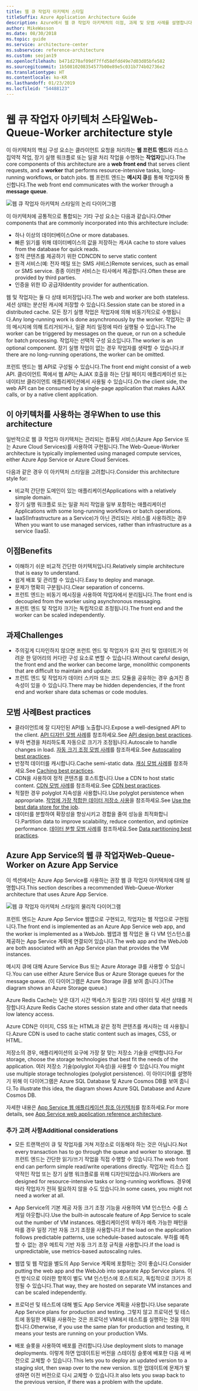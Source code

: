 ```yaml
---
title: 웹 큐 작업자 아키텍처 스타일
titleSuffix: Azure Application Architecture Guide
description: Azure에서 웹 큐 작업자 아키텍처의 이점, 과제 및 모범 사례를 설명합니다.
author: MikeWasson
ms.date: 08/30/2018
ms.topic: guide
ms.service: architecture-center
ms.subservice: reference-architecture
ms.custom: seojan19
ms.openlocfilehash: b471d270af09df7ffd58dfdd49e7d03d05bfe582
ms.sourcegitcommit: 1b50810208354577b00e89e5c031b774b02736e2
ms.translationtype: HT
ms.contentlocale: ko-KR
ms.lasthandoff: 01/23/2019
ms.locfileid: "54488123"
---
```

# <a name="web-queue-worker-architecture-style"></a><span data-ttu-id="fae46-103">웹 큐 작업자 아키텍처 스타일</span><span class="sxs-lookup"><span data-stu-id="fae46-103">Web-Queue-Worker architecture style</span></span>

<span data-ttu-id="fae46-104">이 아키텍처의 핵심 구성 요소는 클라이언트 요청을 처리하는 **웹 프런트 엔드**와 리소스 집약적 작업, 장기 실행 워크플로 또는 일괄 처리 작업을 수행하는 **작업자**입니다.</span><span class="sxs-lookup"><span data-stu-id="fae46-104">The core components of this architecture are a **web front end** that serves client requests, and a **worker** that performs resource-intensive tasks, long-running workflows, or batch jobs.</span></span>  <span data-ttu-id="fae46-105">웹 프런트 엔드는 **메시지 큐**를 통해 작업자와 통신합니다.</span><span class="sxs-lookup"><span data-stu-id="fae46-105">The web front end communicates with the worker through a **message queue**.</span></span>

![웹 큐 작업자 아키텍처 스타일의 논리 다이어그램](./images/web-queue-worker-logical.svg)

<span data-ttu-id="fae46-107">이 아키텍처에 공통적으로 통합되는 기타 구성 요소는 다음과 같습니다.</span><span class="sxs-lookup"><span data-stu-id="fae46-107">Other components that are commonly incorporated into this architecture include:</span></span>

- <span data-ttu-id="fae46-108">하나 이상의 데이터베이스</span><span class="sxs-lookup"><span data-stu-id="fae46-108">One or more databases.</span></span>
- <span data-ttu-id="fae46-109">빠른 읽기를 위해 데이터베이스의 값을 저장하는 캐시</span><span class="sxs-lookup"><span data-stu-id="fae46-109">A cache to store values from the database for quick reads.</span></span>
- <span data-ttu-id="fae46-110">정적 콘텐츠를 제공하기 위한 CDN</span><span class="sxs-lookup"><span data-stu-id="fae46-110">CDN to serve static content</span></span>
- <span data-ttu-id="fae46-111">원격 서비스(예: 전자 메일 또는 SMS 서비스)</span><span class="sxs-lookup"><span data-stu-id="fae46-111">Remote services, such as email or SMS service.</span></span> <span data-ttu-id="fae46-112">종종 이러한 서비스는 타사에서 제공합니다.</span><span class="sxs-lookup"><span data-stu-id="fae46-112">Often these are provided by third parties.</span></span>
- <span data-ttu-id="fae46-113">인증을 위한 ID 공급자</span><span class="sxs-lookup"><span data-stu-id="fae46-113">Identity provider for authentication.</span></span>

<span data-ttu-id="fae46-114">웹 및 작업자는 둘 다 상태 비저장입니다.</span><span class="sxs-lookup"><span data-stu-id="fae46-114">The web and worker are both stateless.</span></span> <span data-ttu-id="fae46-115">세션 상태는 분산된 캐시에 저장할 수 있습니다.</span><span class="sxs-lookup"><span data-stu-id="fae46-115">Session state can be stored in a distributed cache.</span></span> <span data-ttu-id="fae46-116">모든 장기 실행 작업은 작업자에 의해 비동기적으로 수행됩니다.</span><span class="sxs-lookup"><span data-stu-id="fae46-116">Any long-running work is done asynchronously by the worker.</span></span> <span data-ttu-id="fae46-117">작업자는 큐의 메시지에 의해 트리거되거나, 일괄 처리 일정에 따라 실행될 수 있습니다.</span><span class="sxs-lookup"><span data-stu-id="fae46-117">The worker can be triggered by messages on the queue, or run on a schedule for batch processing.</span></span> <span data-ttu-id="fae46-118">작업자는 선택적 구성 요소입니다.</span><span class="sxs-lookup"><span data-stu-id="fae46-118">The worker is an optional component.</span></span> <span data-ttu-id="fae46-119">장기 실행 작업이 없는 경우 작업자를 생략할 수 있습니다.</span><span class="sxs-lookup"><span data-stu-id="fae46-119">If there are no long-running operations, the worker can be omitted.</span></span>

<span data-ttu-id="fae46-120">프런트 엔드는 웹 API로 구성될 수 있습니다.</span><span class="sxs-lookup"><span data-stu-id="fae46-120">The front end might consist of a web API.</span></span> <span data-ttu-id="fae46-121">클라이언트 쪽에서 웹 API는 AJAX 호출을 하는 단일 페이지 애플리케이션 또는 네이티브 클라이언트 애플리케이션에서 사용될 수 있습니다.</span><span class="sxs-lookup"><span data-stu-id="fae46-121">On the client side, the web API can be consumed by a single-page application that makes AJAX calls, or by a native client application.</span></span>

## <a name="when-to-use-this-architecture"></a><span data-ttu-id="fae46-122">이 아키텍처를 사용하는 경우</span><span class="sxs-lookup"><span data-stu-id="fae46-122">When to use this architecture</span></span>

<span data-ttu-id="fae46-123">일반적으로 웹 큐 작업자 아키텍처는 관리되는 컴퓨팅 서비스(Azure App Service 또는 Azure Cloud Services)를 사용하여 구현됩니다.</span><span class="sxs-lookup"><span data-stu-id="fae46-123">The Web-Queue-Worker architecture is typically implemented using managed compute services, either Azure App Service or Azure Cloud Services.</span></span>

<span data-ttu-id="fae46-124">다음과 같은 경우 이 아키텍처 스타일을 고려합니다.</span><span class="sxs-lookup"><span data-stu-id="fae46-124">Consider this architecture style for:</span></span>

- <span data-ttu-id="fae46-125">비교적 간단한 도메인이 있는 애플리케이션</span><span class="sxs-lookup"><span data-stu-id="fae46-125">Applications with a relatively simple domain.</span></span>
- <span data-ttu-id="fae46-126">장기 실행 워크플로 또는 일괄 처리 작업을 일부 포함하는 애플리케이션</span><span class="sxs-lookup"><span data-stu-id="fae46-126">Applications with some long-running workflows or batch operations.</span></span>
- <span data-ttu-id="fae46-127">IaaS(Infrastructure as a Service)가 아닌 관리되는 서비스를 사용하려는 경우</span><span class="sxs-lookup"><span data-stu-id="fae46-127">When you want to use managed services, rather than infrastructure as a service (IaaS).</span></span>

## <a name="benefits"></a><span data-ttu-id="fae46-128">이점</span><span class="sxs-lookup"><span data-stu-id="fae46-128">Benefits</span></span>

- <span data-ttu-id="fae46-129">이해하기 쉬운 비교적 간단한 아키텍처입니다.</span><span class="sxs-lookup"><span data-stu-id="fae46-129">Relatively simple architecture that is easy to understand.</span></span>
- <span data-ttu-id="fae46-130">쉽게 배포 및 관리할 수 있습니다.</span><span class="sxs-lookup"><span data-stu-id="fae46-130">Easy to deploy and manage.</span></span>
- <span data-ttu-id="fae46-131">문제가 명확히 구분됩니다.</span><span class="sxs-lookup"><span data-stu-id="fae46-131">Clear separation of concerns.</span></span>
- <span data-ttu-id="fae46-132">프런트 엔드는 비동기 메시징을 사용하여 작업자에서 분리됩니다.</span><span class="sxs-lookup"><span data-stu-id="fae46-132">The front end is decoupled from the worker using asynchronous messaging.</span></span>
- <span data-ttu-id="fae46-133">프런트 엔드 및 작업자 크기는 독립적으로 조정됩니다.</span><span class="sxs-lookup"><span data-stu-id="fae46-133">The front end and the worker can be scaled independently.</span></span>

## <a name="challenges"></a><span data-ttu-id="fae46-134">과제</span><span class="sxs-lookup"><span data-stu-id="fae46-134">Challenges</span></span>

- <span data-ttu-id="fae46-135">주의깊게 디자인하지 않으면 프런트 엔드 및 작업자가 유지 관리 및 업데이트가 어려운 한 덩어리의 커다란 구성 요소로 변할 수 있습니다.</span><span class="sxs-lookup"><span data-stu-id="fae46-135">Without careful design, the front end and the worker can become large, monolithic components that are difficult to maintain and update.</span></span>
- <span data-ttu-id="fae46-136">프런트 엔드 및 작업자가 데이터 스키마 또는 코드 모듈을 공유하는 경우 숨겨진 종속성이 있을 수 있습니다.</span><span class="sxs-lookup"><span data-stu-id="fae46-136">There may be hidden dependencies, if the front end and worker share data schemas or code modules.</span></span>

## <a name="best-practices"></a><span data-ttu-id="fae46-137">모범 사례</span><span class="sxs-lookup"><span data-stu-id="fae46-137">Best practices</span></span>

- <span data-ttu-id="fae46-138">클라이언트에 잘 디자인된 API를 노출합니다.</span><span class="sxs-lookup"><span data-stu-id="fae46-138">Expose a well-designed API to the client.</span></span> <span data-ttu-id="fae46-139">[API 디자인 모범 사례][api-design]를 참조하세요.</span><span class="sxs-lookup"><span data-stu-id="fae46-139">See [API design best practices][api-design].</span></span>
- <span data-ttu-id="fae46-140">부하 변경을 처리하도록 자동으로 크기가 조정됩니다.</span><span class="sxs-lookup"><span data-stu-id="fae46-140">Autoscale to handle changes in load.</span></span> <span data-ttu-id="fae46-141">[자동 크기 조정 모범 사례][autoscaling]를 참조하세요.</span><span class="sxs-lookup"><span data-stu-id="fae46-141">See [Autoscaling best practices][autoscaling].</span></span>
- <span data-ttu-id="fae46-142">반정적 데이터를 캐시합니다.</span><span class="sxs-lookup"><span data-stu-id="fae46-142">Cache semi-static data.</span></span> <span data-ttu-id="fae46-143">[캐싱 모범 사례][caching]를 참조하세요.</span><span class="sxs-lookup"><span data-stu-id="fae46-143">See [Caching best practices][caching].</span></span>
- <span data-ttu-id="fae46-144">CDN을 사용하여 정적 콘텐츠를 호스트합니다.</span><span class="sxs-lookup"><span data-stu-id="fae46-144">Use a CDN to host static content.</span></span> <span data-ttu-id="fae46-145">[CDN 모범 사례][cdn]를 참조하세요.</span><span class="sxs-lookup"><span data-stu-id="fae46-145">See [CDN best practices][cdn].</span></span>
- <span data-ttu-id="fae46-146">적절한 경우 polyglot 지속성을 사용합니다.</span><span class="sxs-lookup"><span data-stu-id="fae46-146">Use polyglot persistence when appropriate.</span></span> <span data-ttu-id="fae46-147">[작업에 가장 적합한 데이터 저장소 사용][polyglot]을 참조하세요.</span><span class="sxs-lookup"><span data-stu-id="fae46-147">See [Use the best data store for the job][polyglot].</span></span>
- <span data-ttu-id="fae46-148">데이터를 분할하여 확장성을 향상시키고 경합을 줄여 성능을 최적화합니다.</span><span class="sxs-lookup"><span data-stu-id="fae46-148">Partition data to improve scalability, reduce contention, and optimize performance.</span></span> <span data-ttu-id="fae46-149">[데이터 분할 모범 사례][data-partition]를 참조하세요.</span><span class="sxs-lookup"><span data-stu-id="fae46-149">See [Data partitioning best practices][data-partition].</span></span>

## <a name="web-queue-worker-on-azure-app-service"></a><span data-ttu-id="fae46-150">Azure App Service의 웹 큐 작업자</span><span class="sxs-lookup"><span data-stu-id="fae46-150">Web-Queue-Worker on Azure App Service</span></span>

<span data-ttu-id="fae46-151">이 섹션에서는 Azure App Service를 사용하는 권장 웹 큐 작업자 아키텍처에 대해 설명합니다.</span><span class="sxs-lookup"><span data-stu-id="fae46-151">This section describes a recommended Web-Queue-Worker architecture that uses Azure App Service.</span></span>

![웹 큐 작업자 아키텍처 스타일의 물리적 다이어그램](./images/web-queue-worker-physical.png)

<span data-ttu-id="fae46-153">프런트 엔드는 Azure App Service 웹앱으로 구현되고, 작업자는 웹 작업으로 구현됩니다.</span><span class="sxs-lookup"><span data-stu-id="fae46-153">The front end is implemented as an Azure App Service web app, and the worker is implemented as a WebJob.</span></span> <span data-ttu-id="fae46-154">웹앱과 웹 작업은 둘 다 VM 인스턴스를 제공하는 App Service 계획에 연결되어 있습니다.</span><span class="sxs-lookup"><span data-stu-id="fae46-154">The web app and the WebJob are both associated with an App Service plan that provides the VM instances.</span></span>

<span data-ttu-id="fae46-155">메시지 큐에 대해 Azure Service Bus 또는 Azure Atorage 큐를 사용할 수 있습니다.</span><span class="sxs-lookup"><span data-stu-id="fae46-155">You can use either Azure Service Bus or Azure Storage queues for the message queue.</span></span> <span data-ttu-id="fae46-156">(이 다이어그램은 Azure Storage 큐를 보여 줍니다.)</span><span class="sxs-lookup"><span data-stu-id="fae46-156">(The diagram shows an Azure Storage queue.)</span></span>

<span data-ttu-id="fae46-157">Azure Redis Cache는 낮은 대기 시간 액세스가 필요한 기타 데이터 및 세션 상태를 저장합니다.</span><span class="sxs-lookup"><span data-stu-id="fae46-157">Azure Redis Cache stores session state and other data that needs low latency access.</span></span>

<span data-ttu-id="fae46-158">Azure CDN은 이미지, CSS 또는 HTML과 같은 정적 콘텐츠를 캐시하는 데 사용됩니다.</span><span class="sxs-lookup"><span data-stu-id="fae46-158">Azure CDN is used to cache static content such as images, CSS, or HTML.</span></span>

<span data-ttu-id="fae46-159">저장소의 경우, 애플리케이션의 요구에 가장 잘 맞는 저장소 기술을 선택합니다.</span><span class="sxs-lookup"><span data-stu-id="fae46-159">For storage, choose the storage technologies that best fit the needs of the application.</span></span> <span data-ttu-id="fae46-160">여러 저장소 기술(polyglot 지속성)을 사용할 수 있습니다.</span><span class="sxs-lookup"><span data-stu-id="fae46-160">You might use multiple storage technologies (polyglot persistence).</span></span> <span data-ttu-id="fae46-161">이 아이디어를 설명하기 위해 이 다이어그램은 Azure SQL Database 및 Azure Cosmos DB를 보여 줍니다.</span><span class="sxs-lookup"><span data-stu-id="fae46-161">To illustrate this idea, the diagram shows Azure SQL Database and Azure Cosmos DB.</span></span>

<span data-ttu-id="fae46-162">자세한 내용은 [App Service 웹 애플리케이션 참조 아키텍처][scalable-web-app]를 참조하세요.</span><span class="sxs-lookup"><span data-stu-id="fae46-162">For more details, see [App Service web application reference architecture][scalable-web-app].</span></span>

### <a name="additional-considerations"></a><span data-ttu-id="fae46-163">추가 고려 사항</span><span class="sxs-lookup"><span data-stu-id="fae46-163">Additional considerations</span></span>

- <span data-ttu-id="fae46-164">모든 트랜잭션이 큐 및 작업자를 거쳐 저장소로 이동해야 하는 것은 아닙니다.</span><span class="sxs-lookup"><span data-stu-id="fae46-164">Not every transaction has to go through the queue and worker to storage.</span></span> <span data-ttu-id="fae46-165">웹 프런트 엔드는 간단한 읽기/쓰기 작업을 직접 수행할 수 있습니다.</span><span class="sxs-lookup"><span data-stu-id="fae46-165">The web front end can perform simple read/write operations directly.</span></span> <span data-ttu-id="fae46-166">작업자는 리소스 집약적인 작업 또는 장기 실행 워크플로를 위해 디자인되었습니다.</span><span class="sxs-lookup"><span data-stu-id="fae46-166">Workers are designed for resource-intensive tasks or long-running workflows.</span></span> <span data-ttu-id="fae46-167">경우에 따라 작업자가 전혀 필요하지 않을 수도 있습니다.</span><span class="sxs-lookup"><span data-stu-id="fae46-167">In some cases, you might not need a worker at all.</span></span>

- <span data-ttu-id="fae46-168">App Service의 기본 제공 자동 크기 조정 기능을 사용하여 VM 인스턴스 수를 스케일 아웃합니다.</span><span class="sxs-lookup"><span data-stu-id="fae46-168">Use the built-in autoscale feature of App Service to scale out the number of VM instances.</span></span> <span data-ttu-id="fae46-169">애플리케이션의 부하가 예측 가능한 패턴을 따를 경우 일정 기반 자동 크기 조정을 사용합니다.</span><span class="sxs-lookup"><span data-stu-id="fae46-169">If the load on the application follows predictable patterns, use schedule-based autoscale.</span></span> <span data-ttu-id="fae46-170">부하를 예측할 수 없는 경우 메트릭 기반 자동 크기 조정 규칙을 사용합니다.</span><span class="sxs-lookup"><span data-stu-id="fae46-170">If the load is unpredictable, use metrics-based autoscaling rules.</span></span>

- <span data-ttu-id="fae46-171">웹앱 및 웹 작업을 별도의 App Service 계획에 포함하는 것이 좋습니다.</span><span class="sxs-lookup"><span data-stu-id="fae46-171">Consider putting the web app and the WebJob into separate App Service plans.</span></span> <span data-ttu-id="fae46-172">이런 방식으로 이러한 항목이 별도 VM 인스턴스에 호스트되고, 독립적으로 크기가 조정될 수 있습니다.</span><span class="sxs-lookup"><span data-stu-id="fae46-172">That way, they are hosted on separate VM instances and can be scaled independently.</span></span>

- <span data-ttu-id="fae46-173">프로덕션 및 테스트에 대해 별도 App Service 계획을 사용합니다.</span><span class="sxs-lookup"><span data-stu-id="fae46-173">Use separate App Service plans for production and testing.</span></span> <span data-ttu-id="fae46-174">그렇지 않고 프로덕션 및 테스트에 동일한 계획을 사용하는 것은 프로덕션 VM에서 테스트를 실행하는 것을 의미합니다.</span><span class="sxs-lookup"><span data-stu-id="fae46-174">Otherwise, if you use the same plan for production and testing, it means your tests are running on your production VMs.</span></span>

- <span data-ttu-id="fae46-175">배포 슬롯을 사용하여 배포를 관리합니다.</span><span class="sxs-lookup"><span data-stu-id="fae46-175">Use deployment slots to manage deployments.</span></span> <span data-ttu-id="fae46-176">이렇게 하면 업데이트된 버전을 스테이징 슬롯에 배포한 다음 새 버전으로 교체할 수 있습니다.</span><span class="sxs-lookup"><span data-stu-id="fae46-176">This lets you to deploy an updated version to a staging slot, then swap over to the new version.</span></span> <span data-ttu-id="fae46-177">또한 업데이트에 문제가 발생하면 이전 버전으로 다시 교체할 수 있습니다.</span><span class="sxs-lookup"><span data-stu-id="fae46-177">It also lets you swap back to the previous version, if there was a problem with the update.</span></span>

<!-- links -->

[api-design]: ../../best-practices/api-design.md
[autoscaling]: ../../best-practices/auto-scaling.md
[caching]: ../../best-practices/caching.md
[cdn]: ../../best-practices/cdn.md
[data-partition]: ../../best-practices/data-partitioning.md
[polyglot]: ../design-principles/use-the-best-data-store.md
[scalable-web-app]: ../../reference-architectures/app-service-web-app/scalable-web-app.md